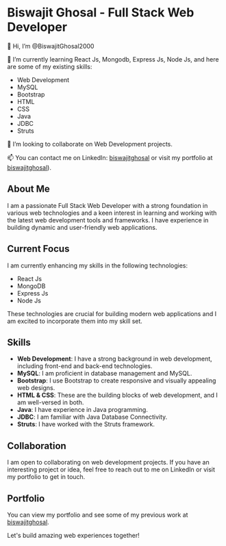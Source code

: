<!---
- 👋 Hi, I’m @BiswajitGhosal2000
- 👀 I’m interested in Full Stack web development.
- 🌱 I’m currently learning React Js, Mongodb, Express Js, Node Js
- 🌱 Here are some of my skills logo Web Development ,MySQL,bootstrap, html ,css,java,JDBC,Struts
- 💞️ I’m looking to collaborate on Web Development
- 📫 Contact me on LinkedIn [biswajitghosal](https://www.linkedin.com/in/biswajitghosal) or you can visit [biswajitghosal](https://biswajitghosal.me/)


BiswajitGhosal2000/BiswajitGhosal2000 is a ✨ special ✨ repository because its `README.md` (this file) appears on your GitHub profile.
You can click the Preview link to take a look at your changes.
--->
# Biswajit Ghosal - Full Stack Web Developer

👋 Hi, I’m @BiswajitGhosal2000

🌱 I’m currently learning React Js, Mongodb, Express Js, Node Js, and here are some of my existing skills:

- Web Development
- MySQL
- Bootstrap
- HTML
- CSS
- Java
- JDBC
- Struts

💞️ I’m looking to collaborate on Web Development projects.

📫 You can contact me on LinkedIn: [biswajitghosal](https://www.linkedin.com/in/biswajitghosal) or visit my portfolio at [biswajitghosal](https://biswajitghosal2000.github.io/profile/)).

## About Me

I am a passionate Full Stack Web Developer with a strong foundation in various web technologies and a keen interest in learning and working with the latest web development tools and frameworks. I have experience in building dynamic and user-friendly web applications.

## Current Focus

I am currently enhancing my skills in the following technologies:

- React Js
- MongoDB
- Express Js
- Node Js

These technologies are crucial for building modern web applications and I am excited to incorporate them into my skill set.

## Skills

- **Web Development**: I have a strong background in web development, including front-end and back-end technologies.
- **MySQL**: I am proficient in database management and MySQL.
- **Bootstrap**: I use Bootstrap to create responsive and visually appealing web designs.
- **HTML & CSS**: These are the building blocks of web development, and I am well-versed in both.
- **Java**: I have experience in Java programming.
- **JDBC**: I am familiar with Java Database Connectivity.
- **Struts**: I have worked with the Struts framework.

## Collaboration

I am open to collaborating on web development projects. If you have an interesting project or idea, feel free to reach out to me on LinkedIn or visit my portfolio to get in touch.

## Portfolio

You can view my portfolio and see some of my previous work at [biswajitghosal](https://biswajitghosal.me/).

Let's build amazing web experiences together!

